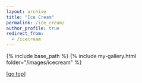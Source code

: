 ```yaml
---
layout: archive
title: "Ice Cream"
permalink: /ice_cream/
author_profile: true
redirect_from:
  - /icecream
---
```


{% include base_path %}
{% include my-gallery.html folder="/images/icecream" %}

[[go top](https://digbychappell.github.io/ice_cream/)]  
